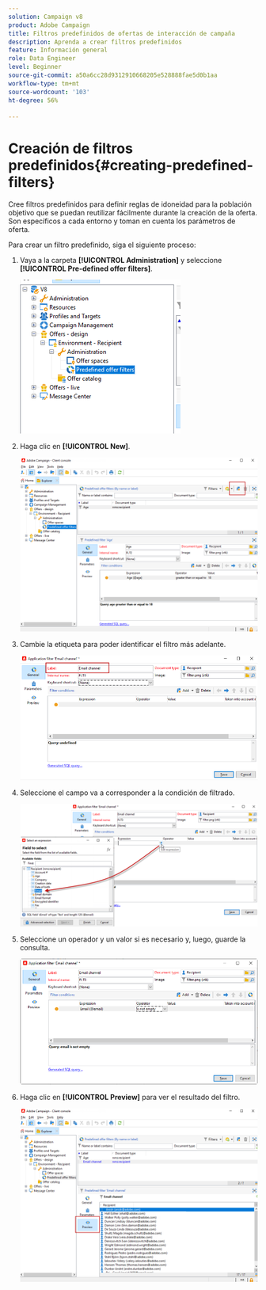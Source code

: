 ```yaml
---
solution: Campaign v8
product: Adobe Campaign
title: Filtros predefinidos de ofertas de interacción de campaña
description: Aprenda a crear filtros predefinidos
feature: Información general
role: Data Engineer
level: Beginner
source-git-commit: a50a6cc28d9312910668205e528888fae5d0b1aa
workflow-type: tm+mt
source-wordcount: '103'
ht-degree: 56%

---
```


# Creación de filtros predefinidos{#creating-predefined-filters}

Cree filtros predefinidos para definir reglas de idoneidad para la población objetivo que se puedan reutilizar fácilmente durante la creación de la oferta. Son específicos a cada entorno y toman en cuenta los parámetros de oferta.

Para crear un filtro predefinido, siga el siguiente proceso:

1. Vaya a la carpeta **[!UICONTROL Administration]** y seleccione **[!UICONTROL Pre-defined offer filters]**.

   ![](assets/offer_filter_create_005.png)

1. Haga clic en **[!UICONTROL New]**.

   ![](assets/offer_filter_create_001.png)

1. Cambie la etiqueta para poder identificar el filtro más adelante.

   ![](assets/offer_filter_create_002.png)

1. Seleccione el campo va a corresponder a la condición de filtrado.

   ![](assets/offer_filter_create_003.png)

1. Seleccione un operador y un valor si es necesario y, luego, guarde la consulta.

   ![](assets/offer_filter_create_004.png)

1. Haga clic en **[!UICONTROL Preview]** para ver el resultado del filtro.

   ![](assets/offer_filter_create_006.png)

